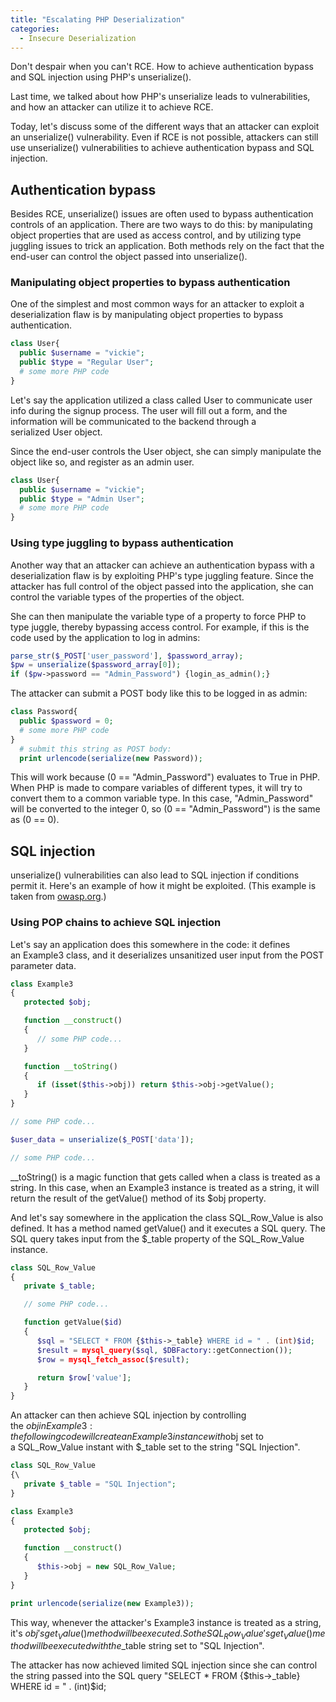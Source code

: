 ```yaml
---
title: "Escalating PHP Deserialization"
categories:
  - Insecure Deserialization
---
```


Don't despair when you can't RCE. How to achieve authentication bypass and SQL injection using PHP's unserialize().


Last time, we talked about how PHP's unserialize leads to vulnerabilities, and how an attacker can utilize it to achieve RCE.

Today, let's discuss some of the different ways that an attacker can exploit an unserialize() vulnerability. Even if RCE is not possible, attackers can still use unserialize() vulnerabilities to achieve authentication bypass and SQL injection.

## Authentication bypass

Besides RCE, unserialize() issues are often used to bypass authentication controls of an application. There are two ways to do this: by manipulating object properties that are used as access control, and by utilizing type juggling issues to trick an application. Both methods rely on the fact that the end-user can control the object passed into unserialize().

### Manipulating object properties to bypass authentication

One of the simplest and most common ways for an attacker to exploit a deserialization flaw is by manipulating object properties to bypass authentication.

```php
class User{
  public $username = "vickie";
  public $type = "Regular User";
  # some more PHP code
}
```

Let's say the application utilized a class called User to communicate user info during the signup process. The user will fill out a form, and the information will be communicated to the backend through a serialized User object.

Since the end-user controls the User object, she can simply manipulate the object like so, and register as an admin user.

```php
class User{
  public $username = "vickie";
  public $type = "Admin User";
  # some more PHP code
}
```

### Using type juggling to bypass authentication

Another way that an attacker can achieve an authentication bypass with a deserialization flaw is by exploiting PHP's type juggling feature. Since the attacker has full control of the object passed into the application, she can control the variable types of the properties of the object.

She can then manipulate the variable type of a property to force PHP to type juggle, thereby bypassing access control. For example, if this is the code used by the application to log in admins:

```php
parse_str($_POST['user_password'], $password_array);
$pw = unserialize($password_array[0]);
if ($pw->password == "Admin_Password") {login_as_admin();}
```

The attacker can submit a POST body like this to be logged in as admin:

```php
class Password{
  public $password = 0;
  # some more PHP code
}
  # submit this string as POST body:
  print urlencode(serialize(new Password));
```

This will work because (0 == "Admin_Password") evaluates to True in PHP. When PHP is made to compare variables of different types, it will try to convert them to a common variable type. In this case, "Admin_Password" will be converted to the integer 0, so (0 == "Admin_Password") is the same as (0 == 0).

## SQL injection

unserialize() vulnerabilities can also lead to SQL injection if conditions permit it. Here's an example of how it might be exploited. (This example is taken from [owasp.org](https://www.owasp.org/index.php/PHP_Object_Injection).)

### Using POP chains to achieve SQL injection

Let's say an application does this somewhere in the code: it defines an Example3 class, and it deserializes unsanitized user input from the POST parameter data.

```php
class Example3
{
   protected $obj;

   function __construct()
   {
      // some PHP code...
   }

   function __toString()
   {
      if (isset($this->obj)) return $this->obj->getValue();
   }
}

// some PHP code...

$user_data = unserialize($_POST['data']);

// some PHP code...
```

\_\_toString() is a magic function that gets called when a class is treated as a string. In this case, when an Example3 instance is treated as a string, it will return the result of the getValue() method of its $obj property.

And let's say somewhere in the application the class SQL_Row_Value is also defined. It has a method named getValue() and it executes a SQL query. The SQL query takes input from the $\_table property of the SQL_Row_Value instance.

```php
class SQL_Row_Value
{
   private $_table;

   // some PHP code...

   function getValue($id)
   {
      $sql = "SELECT * FROM {$this->_table} WHERE id = " . (int)$id;
      $result = mysql_query($sql, $DBFactory::getConnection());
      $row = mysql_fetch_assoc($result);

      return $row['value'];
   }
}
```

An attacker can then achieve SQL injection by controlling the $obj in Example3: the following code will create an Example3 instance with $obj set to a SQL_Row_Value instant with $\_table set to the string "SQL Injection".

```php
class SQL_Row_Value
{\
   private $_table = "SQL Injection";
}

class Example3
{
   protected $obj;

   function __construct()
   {
      $this->obj = new SQL_Row_Value;
   }
}

print urlencode(serialize(new Example3));
```

This way, whenever the attacker's Example3 instance is treated as a string, it's $obj's get_Value() method will be executed. So the SQL_Row_Value's get_Value() method will be executed with the $\_table string set to "SQL Injection".

The attacker has now achieved limited SQL injection since she can control the string passed into the SQL query "SELECT * FROM {$this->_table} WHERE id = " . (int)$id;